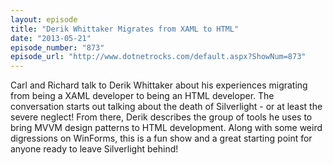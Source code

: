 ```yaml
---
layout: episode
title: "Derik Whittaker Migrates from XAML to HTML"
date: "2013-05-21"
episode_number: "873"
episode_url: "http://www.dotnetrocks.com/default.aspx?ShowNum=873"
---
```


Carl and Richard talk to Derik Whittaker about his experiences migrating from being a XAML developer to being an HTML developer. The conversation starts out talking about the death of Silverlight - or at least the severe neglect! From there, Derik describes the group of tools he uses to bring MVVM design patterns to HTML development. Along with some weird digressions on WinForms, this is a fun show and a great starting point for anyone ready to leave Silverlight behind!

